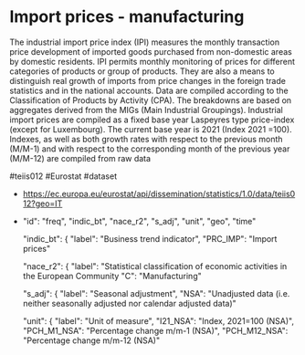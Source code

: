 # Import prices - manufacturing

The industrial import price index (IPI) measures the monthly transaction price development of imported goods purchased from non-domestic areas by domestic residents. IPI permits monthly monitoring of prices for different categories of products or group of products. They are also a means to distinguish real growth of imports from price changes in the foreign trade statistics and in the national accounts. Data are compiled according to the Classification of Products by Activity (CPA). The breakdowns are based on aggregates derived from the MIGs (Main Industrial Groupings). Industrial import prices are compiled as a fixed base year Laspeyres type price-index (except for Luxembourg). The current base year is 2021 (Index 2021 =100). Indexes, as well as both growth rates with respect to the previous month (M/M-1) and with respect to the corresponding month of the previous year (M/M-12) are compiled from raw data

#teiis012 #Eurostat #dataset 
- https://ec.europa.eu/eurostat/api/dissemination/statistics/1.0/data/teiis012?geo=IT
-   "id":  "freq",    "indic_bt",    "nace_r2",    "s_adj",    "unit",    "geo",    "time"

    "indic_bt": {
      "label": "Business trend indicator",
          "PRC_IMP": "Import prices"

    "nace_r2": {
      "label": "Statistical classification of economic activities in the European Community 
          "C": "Manufacturing"

    "s_adj": {
      "label": "Seasonal adjustment",
          "NSA": "Unadjusted data (i.e. neither seasonally adjusted nor calendar adjusted data)"

    "unit": {
      "label": "Unit of measure",
          "I21_NSA": "Index, 2021=100 (NSA)",
          "PCH_M1_NSA": "Percentage change m/m-1 (NSA)",
          "PCH_M12_NSA": "Percentage change m/m-12 (NSA)"
